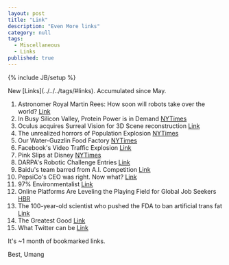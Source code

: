 ```yaml
---
layout: post
title: "Link"
description: "Even More links"
category: null
tags: 
  - Miscellaneous
  - Links
published: true
---
```


{% include JB/setup %}

<p>
New [Links](../../../tags/#links). Accumulated since May.
</p>

1. Astronomer Royal Martin Rees: How soon will robots take over the world? [Link](http://www.telegraph.co.uk/culture/hay-festival/11605785/Astronomer-Royal-Martin-Rees-predicts-the-world-will-be-run-by-computers-soon.html)
2. In Busy Silicon Valley, Protein Power is in Demand [NYTimes](http://www.nytimes.com/2015/05/25/technology/in-busy-silicon-valley-protein-powder-is-in-demand.html)
3. Oculus acquires Surreal Vision for 3D Scene reconstruction [Link](http://www.roadtovr.com/oculus-acquires-computer-vision-company-surreal-vision-for-3d-scene-reconstruction/)
4. The unrealized horrors of Population Explosion [NYTimes](http://www.nytimes.com/2015/06/01/us/the-unrealized-horrors-of-population-explosion.html)
5. Our Water-Guzzlin Food Factory [NYTimes](http://www.nytimes.com/2015/05/31/opinion/sunday/nicholas-kristof-our-water-guzzling-food-factory.html)
6. Facebook's Video Traffic Explosion [Link](http://fortune.com/2015/06/03/facebook-video-traffic/)
7. Pink Slips at Disney [NYTimes](http://www.nytimes.com/2015/06/04/us/last-task-after-layoff-at-disney-train-foreign-replacements.html)
8. DARPA's Robotic Challenge Entries [Link](http://www.popsci.com/meet-darpas-rescue-robot-competitors)
9. Baidu's team barred from A.I. Competition [Link](http://www.nytimes.com/2015/06/04/technology/computer-scientists-are-astir-after-baidu-team-is-barred-from-ai-competition.html)
10. PepsiCo's CEO was right. Now what? [Link](http://fortune.com/2015/06/05/pepsico-ceo-indra-nooyi/)
11. 97% Environmentalist [Link](http://www.scottaaronson.com/blog/?p=2316)
12. Online Platforms Are Leveling the Playing Field for Global Job Seekers [HBR](https://hbr.org/2015/06/online-platforms-are-leveling-the-playing-field-for-global-job-seekers)
13. The 100-year-old scientist who pushed the FDA to ban artificial trans fat [Link](http://www.washingtonpost.com/news/to-your-health/wp/2015/06/16/the-100-year-old-scientist-who-pushed-the-fda-to-ban-artificial-trans-fat/)
14. The Greatest Good [Link](http://www.theatlantic.com/business/archive/2015/06/what-is-the-greatest-good/395768/?single_page=true)
15. What Twitter can be [Link](http://lowercasecapital.com/2015/06/03/what-twitter-can-be-2/)

It's ~1 month of bookmarked links.

Best, Umang
